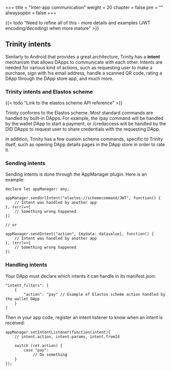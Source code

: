 +++
title = "Inter-app communication"
weight = 20
chapter = false
pre = ""
alwaysopen = false
+++

{{< todo "Need to refine all of this - more details and examples (JWT encoding/decoding) when more mature" >}}

## Trinity intents

Similarly to Android that provides a great architecture, Trinity has a **intent** mechanism that allows DApps to communicate with each other. Intents are needed for various kind of actions, such as requesting user to make a purchase, sign with his email address, handle a scanned QR code, rating a DApp through the DApp store app, and much more.

### Trinity intents and Elastos scheme

{{< todo "Link to the elastos scheme API reference" >}}

Trinity conforms to the Elastos scheme. Most standard commands are handled by built-in DApps. For example, the /pay command will be handled by the wallet DApp to start a payment, or /credaccess will be handled by the DID DApps to request user to share credentials with the requesting DApp.

In addition, Trinity has a few custom scheme commands, specific to Trinity itself, such as opening DApp details pages in the DApp store in order to rate it.

### Sending intents

Sending intents is done through the AppManager plugin. Here is an example:

    declare let appManager: any;

    appManager.sendUrlIntent("elastos://schemecommand/JWT", function() {
        // Intent was handled by another app
    }, (err)=>{
        // Something wrong happened
    })

    // or

    appManager.sendIntent("action", {mydata: datavalue}, function() {
        // Intent was handled by another app
    }, (err)=>{
        // Something wrong happened
    })


### Handling intents

Your DApp must declare which intents it can handle in its manifest.json:

    "intent_filters": [
        {
            "action": "pay" // Example of Elastos scheme action handled by the wallet DApp
        }       
    ]

Then in your app code, register an intent listener to know when an intent is received:

    appManager.setIntentListener(function(intent){
        // intent.action, intent.params, intent.fromId

        switch (ret.action) {
            case "pay":
                // Do something
        }
    });
